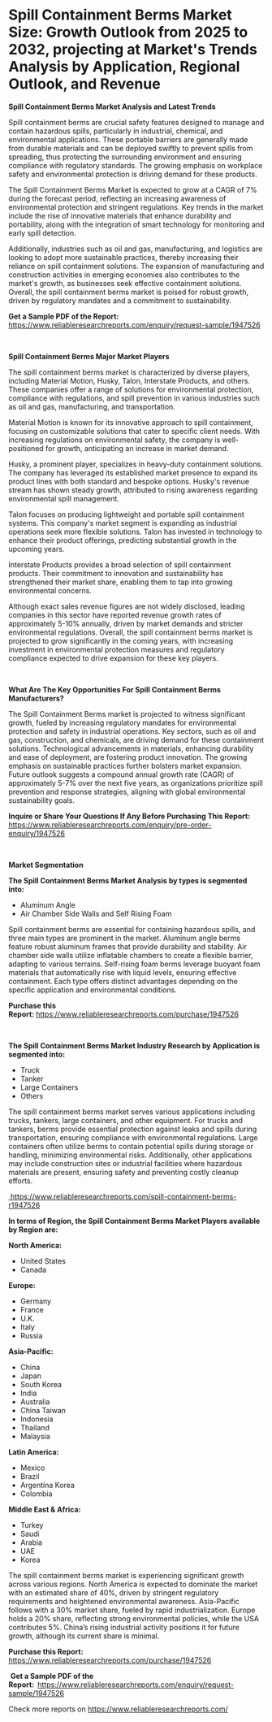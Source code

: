 <p><h1>Spill Containment Berms Market Size: Growth Outlook from 2025 to 2032, projecting at Market's Trends Analysis by Application, Regional Outlook, and Revenue</h1></p><p><strong>Spill Containment Berms Market Analysis and Latest Trends</strong></p>
<p><p>Spill containment berms are crucial safety features designed to manage and contain hazardous spills, particularly in industrial, chemical, and environmental applications. These portable barriers are generally made from durable materials and can be deployed swiftly to prevent spills from spreading, thus protecting the surrounding environment and ensuring compliance with regulatory standards. The growing emphasis on workplace safety and environmental protection is driving demand for these products.</p><p>The Spill Containment Berms Market is expected to grow at a CAGR of 7% during the forecast period, reflecting an increasing awareness of environmental protection and stringent regulations. Key trends in the market include the rise of innovative materials that enhance durability and portability, along with the integration of smart technology for monitoring and early spill detection. </p><p>Additionally, industries such as oil and gas, manufacturing, and logistics are looking to adopt more sustainable practices, thereby increasing their reliance on spill containment solutions. The expansion of manufacturing and construction activities in emerging economies also contributes to the market's growth, as businesses seek effective containment solutions. Overall, the spill containment berms market is poised for robust growth, driven by regulatory mandates and a commitment to sustainability.</p></p>
<p><strong>Get a Sample PDF of the Report:&nbsp;</strong> <a href="https://www.reliableresearchreports.com/enquiry/request-sample/1947526?utm_campaign=2292&utm_medium=2&utm_source=Github&utm_content=ia&utm_term=08042025&utm_id=spill-containment-berms">https://www.reliableresearchreports.com/enquiry/request-sample/1947526</a></p>
<p>&nbsp;</p>
<p><strong>Spill Containment Berms Major Market Players</strong></p>
<p><p>The spill containment berms market is characterized by diverse players, including Material Motion, Husky, Talon, Interstate Products, and others. These companies offer a range of solutions for environmental protection, compliance with regulations, and spill prevention in various industries such as oil and gas, manufacturing, and transportation.</p><p>Material Motion is known for its innovative approach to spill containment, focusing on customizable solutions that cater to specific client needs. With increasing regulations on environmental safety, the company is well-positioned for growth, anticipating an increase in market demand.</p><p>Husky, a prominent player, specializes in heavy-duty containment solutions. The company has leveraged its established market presence to expand its product lines with both standard and bespoke options. Husky's revenue stream has shown steady growth, attributed to rising awareness regarding environmental spill management.</p><p>Talon focuses on producing lightweight and portable spill containment systems. This company's market segment is expanding as industrial operations seek more flexible solutions. Talon has invested in technology to enhance their product offerings, predicting substantial growth in the upcoming years.</p><p>Interstate Products provides a broad selection of spill containment products. Their commitment to innovation and sustainability has strengthened their market share, enabling them to tap into growing environmental concerns. </p><p>Although exact sales revenue figures are not widely disclosed, leading companies in this sector have reported revenue growth rates of approximately 5-10% annually, driven by market demands and stricter environmental regulations. Overall, the spill containment berms market is projected to grow significantly in the coming years, with increasing investment in environmental protection measures and regulatory compliance expected to drive expansion for these key players.</p></p>
<p>&nbsp;</p>
<p><strong>What Are The Key Opportunities For Spill Containment Berms Manufacturers?</strong></p>
<p><p>The Spill Containment Berms market is projected to witness significant growth, fueled by increasing regulatory mandates for environmental protection and safety in industrial operations. Key sectors, such as oil and gas, construction, and chemicals, are driving demand for these containment solutions. Technological advancements in materials, enhancing durability and ease of deployment, are fostering product innovation. The growing emphasis on sustainable practices further bolsters market expansion. Future outlook suggests a compound annual growth rate (CAGR) of approximately 5-7% over the next five years, as organizations prioritize spill prevention and response strategies, aligning with global environmental sustainability goals.</p></p>
<p><strong>Inquire or Share Your Questions If Any Before Purchasing This Report:</strong> <a href="https://www.reliableresearchreports.com/enquiry/pre-order-enquiry/1947526?utm_campaign=2292&utm_medium=2&utm_source=Github&utm_content=ia&utm_term=08042025&utm_id=spill-containment-berms">https://www.reliableresearchreports.com/enquiry/pre-order-enquiry/1947526</a></p>
<p>&nbsp;</p>
<p><strong>Market Segmentation</strong></p>
<p><strong>The Spill Containment Berms Market Analysis by types is segmented into:</strong></p>
<p><ul><li>Aluminum Angle</li><li>Air Chamber Side Walls and Self Rising Foam</li></ul></p>
<p><p>Spill containment berms are essential for containing hazardous spills, and three main types are prominent in the market. Aluminum angle berms feature robust aluminum frames that provide durability and stability. Air chamber side walls utilize inflatable chambers to create a flexible barrier, adapting to various terrains. Self-rising foam berms leverage buoyant foam materials that automatically rise with liquid levels, ensuring effective containment. Each type offers distinct advantages depending on the specific application and environmental conditions.</p></p>
<p><strong>Purchase this Report:&nbsp;</strong><a href="https://www.reliableresearchreports.com/purchase/1947526?utm_campaign=2292&utm_medium=2&utm_source=Github&utm_content=ia&utm_term=08042025&utm_id=spill-containment-berms">https://www.reliableresearchreports.com/purchase/1947526</a></p>
<p>&nbsp;</p>
<p><strong>The Spill Containment Berms Market Industry Research by Application is segmented into:</strong></p>
<p><ul><li>Truck</li><li>Tanker</li><li>Large Containers</li><li>Others</li></ul></p>
<p><p>The spill containment berms market serves various applications including trucks, tankers, large containers, and other equipment. For trucks and tankers, berms provide essential protection against leaks and spills during transportation, ensuring compliance with environmental regulations. Large containers often utilize berms to contain potential spills during storage or handling, minimizing environmental risks. Additionally, other applications may include construction sites or industrial facilities where hazardous materials are present, ensuring safety and preventing costly cleanup efforts.</p></p>
<p><a href="https://www.reliableresearchreports.com/spill-containment-berms-r1947526?utm_campaign=2292&utm_medium=2&utm_source=Github&utm_content=ia&utm_term=08042025&utm_id=spill-containment-berms">&nbsp;https://www.reliableresearchreports.com/spill-containment-berms-r1947526</a></p>
<p><strong>In terms of Region, the Spill Containment Berms Market Players available by Region are:</strong></p>
<p>
    <p> <strong> North America: </strong>
        <ul>
            <li>United States</li>
            <li>Canada</li>
        </ul>
        </p> 
    <p> <strong> Europe: </strong>
        <ul>
            <li>Germany</li>
            <li>France</li>
            <li>U.K.</li>
            <li>Italy</li>
            <li>Russia</li>
        </ul>
        </p> 
    <p> <strong> Asia-Pacific: </strong>
        <ul>
            <li>China</li>
            <li>Japan</li>
            <li>South Korea</li>
            <li>India</li>
            <li>Australia</li>
            <li>China Taiwan</li>
            <li>Indonesia</li>
            <li>Thailand</li>
            <li>Malaysia</li>
        </ul>
        </p> 
    <p> <strong> Latin America: </strong>
        <ul>
            <li>Mexico</li>
            <li>Brazil</li>
            <li>Argentina Korea</li>
            <li>Colombia</li>
        </ul>
        </p> 
    <p> <strong> Middle East & Africa: </strong>
        <ul>
            <li>Turkey</li>
            <li>Saudi</li>
            <li>Arabia</li>
            <li>UAE</li>
            <li>Korea</li>
        </ul>
    </p>
    </p>
<p><p>The spill containment berms market is experiencing significant growth across various regions. North America is expected to dominate the market with an estimated share of 40%, driven by stringent regulatory requirements and heightened environmental awareness. Asia-Pacific follows with a 30% market share, fueled by rapid industrialization. Europe holds a 20% share, reflecting strong environmental policies, while the USA contributes 5%. China’s rising industrial activity positions it for future growth, although its current share is minimal.</p></p>
<p><strong>Purchase this Report: </strong><a href="https://www.reliableresearchreports.com/purchase/1947526?utm_campaign=2292&utm_medium=2&utm_source=Github&utm_content=ia&utm_term=08042025&utm_id=spill-containment-berms">https://www.reliableresearchreports.com/purchase/1947526</a></p>
<p>&nbsp;<strong>Get a Sample PDF of the Report:&nbsp;&nbsp;</strong><a href="https://www.reliableresearchreports.com/enquiry/request-sample/1947526?utm_campaign=2292&utm_medium=2&utm_source=Github&utm_content=ia&utm_term=08042025&utm_id=spill-containment-berms">https://www.reliableresearchreports.com/enquiry/request-sample/1947526</a></p>
<p><strong></strong></p>
<p>Check more reports on <a href="https://www.reliableresearchreports.com/?utm_campaign=2292&utm_medium=2&utm_source=Github&utm_content=ia&utm_term=08042025&utm_id=spill-containment-berms">https://www.reliableresearchreports.com/</a></p>